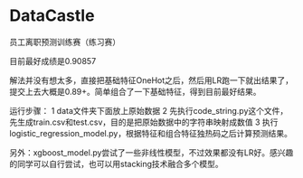 # DataCastle
员工离职预测训练赛（练习赛）

目前最好成绩是0.90857

解法并没有想太多，直接把基础特征OneHot之后，然后用LR跑一下就出结果了，提交上去大概是0.89+。简单组合了一下基础特征，得到目前最好结果。

运行步骤：
1 data文件夹下面放上原始数据
2 先执行code_string.py这个文件，先生成train.csv和test.csv，目的是把原始数据中的字符串映射成数值
3 执行logistic_regression_model.py，根据特征和组合特征独热码之后计算预测结果。

另外：xgboost_model.py尝试了一些非线性模型，不过效果都没有LR好。感兴趣的同学可以自行尝试，也可以用stacking技术融合多个模型。



